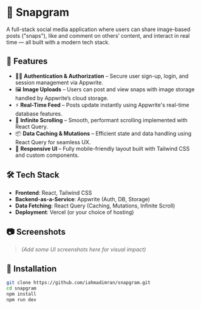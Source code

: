 # 📸 Snapgram

A full-stack social media application where users can share image-based posts ("snaps"), like and comment on others’ content, and interact in real time — all built with a modern tech stack.

## 🚀 Features

- 🧑‍💻 **Authentication & Authorization** – Secure user sign-up, login, and session management via Appwrite.
- 🖼️ **Image Uploads** – Users can post and view snaps with image storage handled by Appwrite’s cloud storage.
- ⚡ **Real-Time Feed** – Posts update instantly using Appwrite's real-time database features.
- 🔁 **Infinite Scrolling** – Smooth, performant scrolling implemented with React Query.
- 📦 **Data Caching & Mutations** – Efficient state and data handling using React Query for seamless UX.
- 📱 **Responsive UI** – Fully mobile-friendly layout built with Tailwind CSS and custom components.

## 🛠 Tech Stack

- **Frontend**: React, Tailwind CSS  
- **Backend-as-a-Service**: Appwrite (Auth, DB, Storage)  
- **Data Fetching**: React Query (Caching, Mutations, Infinite Scroll)  
- **Deployment**: Vercel (or your choice of hosting)

## 📷 Screenshots

> _(Add some UI screenshots here for visual impact)_

## 🧪 Installation

```bash
git clone https://github.com/iahmadimran/snapgram.git
cd snapgram
npm install
npm run dev

